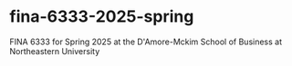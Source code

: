# fina-6333-2025-spring

FINA 6333 for Spring 2025 at the D'Amore-Mckim School of Business at Northeastern University
